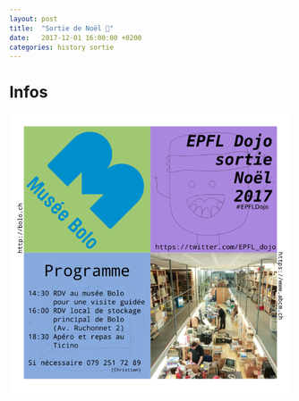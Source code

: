 ```yaml
---
layout: post
title:  "Sortie de Noël 🎄"
date:   2017-12-01 16:00:00 +0200
categories: history sortie
---
```


# Infos

![Flyer Sortie de Noël](/images/flyers/EPFL_Dojo_Sortie_Noël_Musée_Bolo.png)
